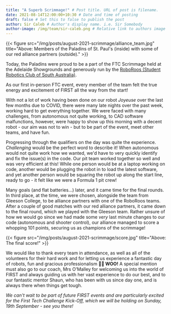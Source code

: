 ```yaml
---
title: "A Superb Scrimmage!" # Post title. URL of post is filename.
date: 2021-08-14T12:00:00+10:30 # Date and time of posting
draft: false # Set this to false to publish the post
author: Sir Caleb # Author's display name. i.e. Sir Somebody
author-image: /img/team/sir-caleb.png # Relative link to authors image
---
```


{{< figure src="/img/posts/august-2021-scrimmage/alliance_team.jpg" title="Above: Members of the Paladins of St. Paul's (inside) with some of our red alliance partners (outside)." >}}

Today, the Paladins were proud to be a part of the FTC Scrimmage held at the Adelaide Showgrounds and generously run by the [RoboRoos (Student Robotics Club of South Australia)](https://www.roboroos.org.au/).

As our first in-person FTC event, every member of the team felt the true energy and excitement of FIRST all the way from the start!

With not a lot of work having been done on our robot *Joyeuse* over the last few months due to COVID, there were many late nights over the past week, working hard to get everything together. We were faced with many challenges, from autonomous not quite working, to CAD software malfunctions, however, were happy to show up this morning with a decent robot - our aim was not to win - but to be part of the event, meet other teams, and have fun.

Progressing through the qualifiers on the day was quite the experience. *Challenging* would be the perfect word to describe it! When autonomous would not quite work how we wanted, we'd have to very quickly identify and fix the issue(s) in the code. Our pit team worked together so well and was very efficient at this! While one person would be at a laptop working on code, another would be plugging the robot in to load the latest software, and yet another person would be squaring the robot up along the start line, ready to go - it felt like we were a Formula 1 pit crew!

Many goals (and flat batteries...) later, and it came time for the final rounds. In third place, at the time, we were chosen, alongside the team from Gleeson College, to be alliance partners with one of the RoboRoos teams. After a couple of good matches with our red alliance partners, it came down to the final round, which we played with the Gleeson team. Rather unsure of how we would go since we had made some *very* last minute changes to our code (autonomous and shooter control), our alliance managed to score a whopping 101 points, securing us as champions of the scrimmage!

{{< figure src="/img/posts/august-2021-scrimmage/score.jpg" title="Above: The final score!" >}}

We would like to thank every team in attendance, as well as all of the volunteers for their hard work and for letting us experience a fantastic day of robots, fun and gracious professionalism **🙌🙌 WOO!** A special mention must also go to our coach, Mrs O'Malley for welcoming us into the world of FIRST and always guiding us with her vast experience to do our best, and to our fantastic mentor Shaun, who has been with us since day one, and is always there when things get tough.

*We can't wait to be part of future FIRST events and are particularly excited for the First Tech Challenge Kick-Off, which we will be holding on Sunday, 19th September - see you there!*